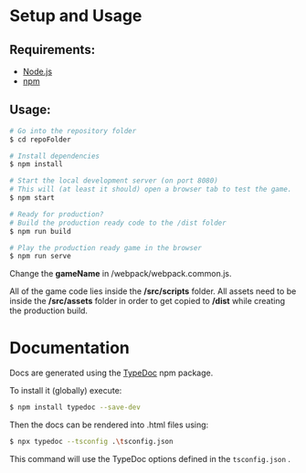 


# Setup and Usage

## Requirements:
- [Node.js](https://nodejs.org/en/download/)
- [npm](https://www.npmjs.com/)


## Usage:

```bash
# Go into the repository folder
$ cd repoFolder

# Install dependencies
$ npm install

# Start the local development server (on port 8080)
# This will (at least it should) open a browser tab to test the game.
$ npm start

# Ready for production?
# Build the production ready code to the /dist folder
$ npm run build

# Play the production ready game in the browser
$ npm run serve
```

Change the **gameName** in /webpack/webpack.common.js.

All of the game code lies inside the **/src/scripts** folder. All assets need to be inside the **/src/assets** folder in order to get copied to **/dist** while creating the production build. 

# Documentation
Docs are generated using the [TypeDoc](https://typedoc.org/) npm package.

To install it (globally) execute:

```bash
$ npm install typedoc --save-dev
```

Then the docs can be rendered into .html files using:

```bash
$ npx typedoc --tsconfig .\tsconfig.json
```
This command will use the TypeDoc options defined in the `tsconfig.json` .
